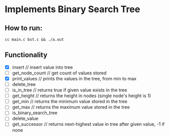 # Implements Binary Search Tree

## How to run: 
```
cc main.c bst.c && ./a.out
```

## Functionality
- [X] insert // insert value into tree
- [ ] get_node_count // get count of values stored
- [X] print_values // prints the values in the tree, from min to max
- [ ] delete_tree
- [ ] is_in_tree // returns true if given value exists in the tree
- [ ] get_height // returns the height in nodes (single node's height is 1)
- [ ] get_min // returns the minimum value stored in the tree
- [ ] get_max // returns the maximum value stored in the tree
- [ ] is_binary_search_tree
- [ ] delete_value
- [ ] get_successor // returns next-highest value in tree after given value, -1 if none
